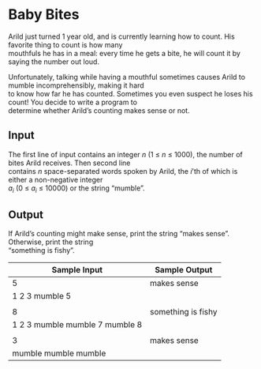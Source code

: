 # Baby Bites

Arild just turned 1 year old, and is currently learning how to count. His favorite thing to count is how many\
mouthfuls he has in a meal: every time he gets a bite, he will count it by saying the number out loud.

Unfortunately, talking while having a mouthful sometimes causes Arild to mumble incomprehensibly, making it hard\
to know how far he has counted. Sometimes you even suspect he loses his count! You decide to write a program to\
determine whether Arild’s counting makes sense or not.

## Input

The first line of input contains an integer *n* (1 ≤ *n* ≤ 1000), the number of bites Arild receives. Then second line\
contains *n* space-separated words spoken by Arild, the *i*’th of which is either a non-negative integer\
*a*<sub>*i*</sub> (0 ≤ *a*<sub>*i*</sub> ≤ 10000) or the string “mumble”.

## Output

If Arild’s counting might make sense, print the string “makes sense”. Otherwise, print the string\
“something is fishy”.

| Sample Input                    | Sample Output       |
| ---                             | ---                 |
| 5                               | makes sense         |
| 1 2 3 mumble 5                  |                     |
|                                 |                     |
| 8                               | something is fishy  |
| 1 2 3 mumble mumble 7 mumble 8  |                     |
|                                 |                     |
| 3                               | makes sense         |
| mumble mumble mumble            |                     |